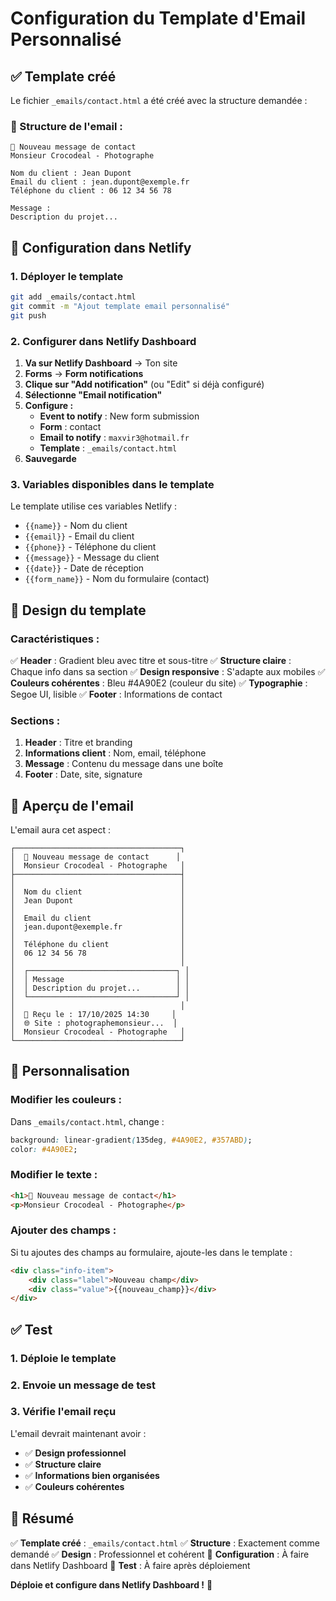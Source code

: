 # Configuration du Template d'Email Personnalisé

## ✅ Template créé

Le fichier `_emails/contact.html` a été créé avec la structure demandée :

### **📧 Structure de l'email :**

```
📸 Nouveau message de contact
Monsieur Crocodeal - Photographe

Nom du client : Jean Dupont
Email du client : jean.dupont@exemple.fr  
Téléphone du client : 06 12 34 56 78

Message :
Description du projet...
```

## 🚀 Configuration dans Netlify

### **1. Déployer le template**
```bash
git add _emails/contact.html
git commit -m "Ajout template email personnalisé"
git push
```

### **2. Configurer dans Netlify Dashboard**

1. **Va sur Netlify Dashboard** → Ton site
2. **Forms** → **Form notifications**
3. **Clique sur "Add notification"** (ou "Edit" si déjà configuré)
4. **Sélectionne "Email notification"**
5. **Configure :**
   - **Event to notify** : New form submission
   - **Form** : contact
   - **Email to notify** : `maxvir3@hotmail.fr`
   - **Template** : `_emails/contact.html`
6. **Sauvegarde**

### **3. Variables disponibles dans le template**

Le template utilise ces variables Netlify :
- `{{name}}` - Nom du client
- `{{email}}` - Email du client  
- `{{phone}}` - Téléphone du client
- `{{message}}` - Message du client
- `{{date}}` - Date de réception
- `{{form_name}}` - Nom du formulaire (contact)

## 🎨 Design du template

### **Caractéristiques :**
✅ **Header** : Gradient bleu avec titre et sous-titre
✅ **Structure claire** : Chaque info dans sa section
✅ **Design responsive** : S'adapte aux mobiles
✅ **Couleurs cohérentes** : Bleu #4A90E2 (couleur du site)
✅ **Typographie** : Segoe UI, lisible
✅ **Footer** : Informations de contact

### **Sections :**
1. **Header** : Titre et branding
2. **Informations client** : Nom, email, téléphone
3. **Message** : Contenu du message dans une boîte
4. **Footer** : Date, site, signature

## 📱 Aperçu de l'email

L'email aura cet aspect :

```
┌─────────────────────────────────────┐
│  📸 Nouveau message de contact      │
│  Monsieur Crocodeal - Photographe   │
├─────────────────────────────────────┤
│                                     │
│  Nom du client                      │
│  Jean Dupont                        │
│                                     │
│  Email du client                    │
│  jean.dupont@exemple.fr             │
│                                     │
│  Téléphone du client                │
│  06 12 34 56 78                     │
│                                     │
│  ┌─────────────────────────────────┐ │
│  │ Message                         │ │
│  │ Description du projet...        │ │
│  └─────────────────────────────────┘ │
│                                     │
│  📅 Reçu le : 17/10/2025 14:30     │
│  🌐 Site : photographemonsieur...  │
│  Monsieur Crocodeal - Photographe   │
└─────────────────────────────────────┘
```

## 🔧 Personnalisation

### **Modifier les couleurs :**
Dans `_emails/contact.html`, change :
```css
background: linear-gradient(135deg, #4A90E2, #357ABD);
color: #4A90E2;
```

### **Modifier le texte :**
```html
<h1>📸 Nouveau message de contact</h1>
<p>Monsieur Crocodeal - Photographe</p>
```

### **Ajouter des champs :**
Si tu ajoutes des champs au formulaire, ajoute-les dans le template :
```html
<div class="info-item">
    <div class="label">Nouveau champ</div>
    <div class="value">{{nouveau_champ}}</div>
</div>
```

## ✅ Test

### **1. Déploie le template**
### **2. Envoie un message de test**
### **3. Vérifie l'email reçu**

L'email devrait maintenant avoir :
- ✅ **Design professionnel**
- ✅ **Structure claire** 
- ✅ **Informations bien organisées**
- ✅ **Couleurs cohérentes**

## 🎯 Résumé

✅ **Template créé** : `_emails/contact.html`
✅ **Structure** : Exactement comme demandé
✅ **Design** : Professionnel et cohérent
🔄 **Configuration** : À faire dans Netlify Dashboard
🔄 **Test** : À faire après déploiement

**Déploie et configure dans Netlify Dashboard !** 🚀


